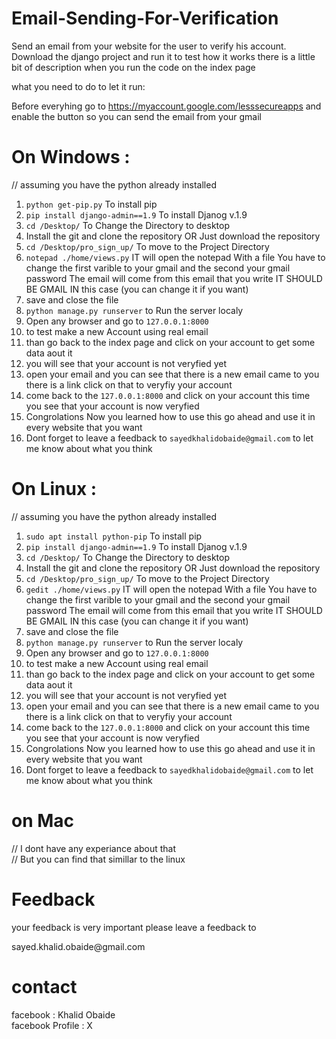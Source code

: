 # Email-Sending-For-Verification
Send an email from your website for the user to verify his account.
Download the django project and run it to test how it works 
there is a little bit of description when you run the code on the index page 

what you need to do to let it run:

Before everyhing go to https://myaccount.google.com/lesssecureapps 
and enable the button so you can send the email from your gmail

# On Windows : 
//  assuming you have the python already installed 
1. ``` python get-pip.py ``` To install pip
2. ``` pip install django-admin==1.9 ``` To install Djanog v.1.9
3. ``` cd /Desktop/ ``` To Change the Directory to desktop 
4. Install the git and clone the repository OR  Just download the repository
5. ``` cd /Desktop/pro_sign_up/ ``` To move to the Project Directory 
6. ``` notepad ./home/views.py ``` IT will open the notepad With a file You have to change the first varible to your gmail and the second   your gmail password The email will come from this email that you write IT SHOULD BE GMAIL IN this case (you can change it if you want)
7. save and close the file 
8. ``` python manage.py runserver ``` to Run the server localy
9. Open any browser and go to ``` 127.0.0.1:8000 ``` 
10. to test make a new Account using real email 
11. than go back to the index page and click on your account to get some data aout it 
11. you will see that your account is not veryfied yet 
12. open your email and you can see that there is a new email came to you there is a link click on that to veryfiy your account
13. come back to the ``` 127.0.0.1:8000 ``` and click on your account this time you see that your account is now veryfied
14. Congrolations Now you learned how to use this go ahead and  use it in every website that you want
15. Dont forget to leave a feedback to ``` sayedkhalidobaide@gmail.com ``` to let me know about what you think




# On Linux : 
//  assuming you have the python already installed 
1. ``` sudo apt install python-pip ``` To install pip
2. ``` pip install django-admin==1.9 ``` To install Djanog v.1.9
3. ``` cd /Desktop/ ``` To Change the Directory to desktop 
4. Install the git and clone the repository OR  Just download the repository
5. ``` cd /Desktop/pro_sign_up/ ``` To move to the Project Directory 
6. ``` gedit ./home/views.py ``` IT will open the notepad With a file You have to change the first varible to your gmail and the second   your gmail password The email will come from this email that you write IT SHOULD BE GMAIL IN this case (you can change it if you want)
7. save and close the file 
8. ``` python manage.py runserver ``` to Run the server localy
9. Open any browser and go to ``` 127.0.0.1:8000 ``` 
10. to test make a new Account using real email 
11. than go back to the index page and click on your account to get some data aout it 
11. you will see that your account is not veryfied yet 
12. open your email and you can see that there is a new email came to you there is a link click on that to veryfiy your account
13. come back to the ``` 127.0.0.1:8000 ``` and click on your account this time you see that your account is now veryfied
14. Congrolations Now you learned how to use this go ahead and  use it in every website that you want
15. Dont forget to leave a feedback to ``` sayedkhalidobaide@gmail.com ``` to let me know about what you think


# on Mac 
// I dont have any experiance about that<br>
// But you can find that simillar to the linux 


# Feedback 
your feedback is very important please leave a feedback to <br>
<p color="red">sayed.khalid.obaide@gmail.com</p>

# contact 
facebook : Khalid Obaide 
<br>
facebook Profile : X

